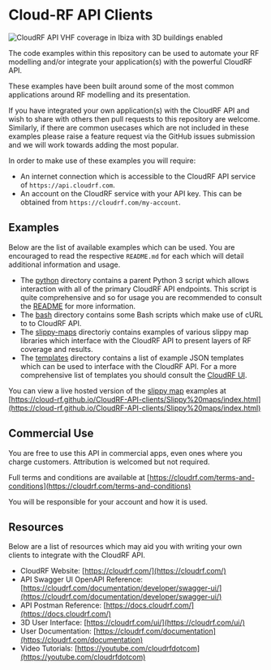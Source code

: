 # Cloud-RF API Clients

![CloudRF API VHF coverage in Ibiza with 3D buildings enabled](https://cloudrf.com/files/ibiza.vhf.jpg)

The code examples within this repository can be used to automate your RF modelling and/or integrate your application(s) with the powerful CloudRF API.

These examples have been built around some of the most common applications around RF modelling and its presentation.

If you have integrated your own application(s) with the CloudRF API and wish to share with others then pull requests to this repository are welcome. Similarly, if there are common usecases which are not included in these examples please raise a feature request via the GitHub issues submission and we will work towards adding the most popular.

In order to make use of these examples you will require:

- An internet connection which is accessible to the CloudRF API service of `https://api.cloudrf.com`.
- An account on the CloudRF service with your API key. This can be obtained from `https://cloudrf.com/my-account`.

## Examples

Below are the list of available examples which can be used. You are encouraged to read the respective `README.md` for each which will detail additional information and usage.

- The [python](python/) directory contains a parent Python 3 script which allows interaction with all of the primary CloudRF API endpoints. This script is quite comprehensive and so for usage you are recommended to consult the [README](python/README.md) for more information.
- The [bash](bash/) directory contains some Bash scripts which make use of cURL to to CloudRF API.
- The [slippy-maps](slippy-maps/) directoriy contains examples of various slippy map libraries which interface with the CloudRF API to present layers of RF coverage and results.
- The [templates](templates/) directory contains a list of example JSON templates which can be used to interface with the CloudRF API. For a more comprehensive list of templates you should consult the [CloudRF UI](https://cloudrf.com/ui).

You can view a live hosted version of the [slippy map](slippy-map) examples at [https://cloud-rf.github.io/CloudRF-API-clients/Slippy%20maps/index.html](https://cloud-rf.github.io/CloudRF-API-clients/Slippy%20maps/index.html)

## Commercial Use

You are free to use this API in commercial apps, even ones where you charge customers. Attribution is welcomed but not required.

Full terms and conditions are available at [https://cloudrf.com/terms-and-conditions](https://cloudrf.com/terms-and-conditions)

You will be responsible for your account and how it is used. 

## Resources

Below are a list of resources which may aid you with writing your own clients to integrate with the CloudRF API.

- CloudRF Website: [https://cloudrf.com/](https://cloudrf.com/)
- API Swagger UI OpenAPI Reference: [https://cloudrf.com/documentation/developer/swagger-ui/](https://cloudrf.com/documentation/developer/swagger-ui/)
- API Postman Reference: [https://docs.cloudrf.com/](https://docs.cloudrf.com/)
- 3D User Interface: [https://cloudrf.com/ui/](https://cloudrf.com/ui/)
- User Documentation: [https://cloudrf.com/documentation](https://cloudrf.com/documentation)
- Video Tutorials: [https://youtube.com/cloudrfdotcom](https://youtube.com/cloudrfdotcom)
